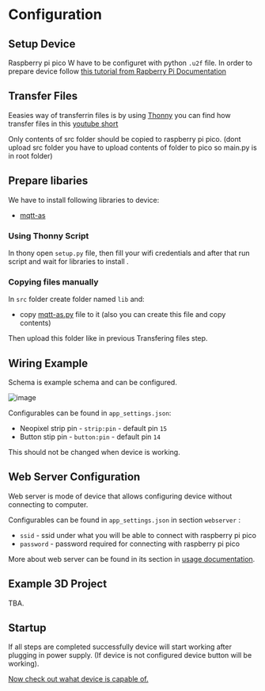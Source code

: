 # Configuration

## Setup Device

Raspberry pi pico W have to be configuret with python ```.u2f``` file.
In order to prepare device follow [this tutorial from Rapberry Pi Documentation](https://www.raspberrypi.com/documentation/microcontrollers/micropython.html)

## Transfer Files

Eeasies way of transferrin files is by using [Thonny](https://thonny.org/) you can find how transfer files in this [youtube short](https://www.youtube.com/shorts/QV9Y7B0CG1k)

Only contents of src folder should be copied to raspberry pi pico.
(dont upload src folder you have to upload contents of folder to pico so main.py is in root folder)

## Prepare libaries

We have to install following libraries to device:
- [mqtt-as]()

### Using Thonny Script

In thony open ```setup.py``` file, then fill your wifi credentials and after that run script and wait for libraries to install .

### Copying files manually

In ```src``` folder create folder named ```lib``` and:
- copy [mqtt-as.py](https://github.com/peterhinch/micropython-mqtt/blob/master/mqtt_as/mqtt_as.py) file to it (also you can create this file and copy contents)

Then upload this folder like in previous Transfering files step.

## Wiring Example 

Schema is example schema and can be configured.

![image](https://github.com/psp515/PicoController/assets/69080157/e89f11bb-18a2-498d-9ba6-92698c849342)

Configurables can be found in ```app_settings.json```:
- Neopixel strip pin - ```strip:pin``` - default pin ```15```
- Button stip pin - ```button:pin``` - default pin ```14```

This should not be changed when device is working.

## Web Server Configuration

Web server is mode of device that allows configuring device without connecting to computer.

Configurables can be found in ```app_settings.json``` in section ```webserver``` :
- ```ssid``` - ssid under what you will be able to connect with raspberry pi pico
- ```password``` - password required for connecting with raspberry pi pico

More about web server can be found in its section in [usage documentation](https://github.com/psp515/PicoController/tree/main/docs/usage).

## Example 3D Project

TBA.

## Startup

If all steps are completed successfully device will start working after plugging in power supply.
(If device is not configured device button will be working).

[Now check out wahat device is capable of.](https://github.com/psp515/PicoController/tree/main/docs/usage)
